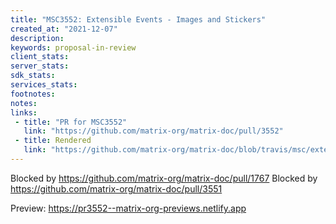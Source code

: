 ```yaml
---
title: "MSC3552: Extensible Events - Images and Stickers"
created_at: "2021-12-07"
description:
keywords: proposal-in-review
client_stats:
server_stats:
sdk_stats:
services_stats:
footnotes:
notes:
links:
 - title: "PR for MSC3552"
   link: "https://github.com/matrix-org/matrix-doc/pull/3552"
 - title: Rendered
   link: "https://github.com/matrix-org/matrix-doc/blob/travis/msc/extev/images/proposals/3552-extensible-events-images.md"
---
```


Blocked by https://github.com/matrix-org/matrix-doc/pull/1767
Blocked by https://github.com/matrix-org/matrix-doc/pull/3551

<!-- Replace -->
Preview: https://pr3552--matrix-org-previews.netlify.app
<!-- Replace -->

